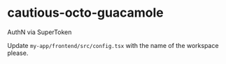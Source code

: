 # cautious-octo-guacamole
AuthN via SuperToken

Update `my-app/frontend/src/config.tsx` with the name of the workspace please.